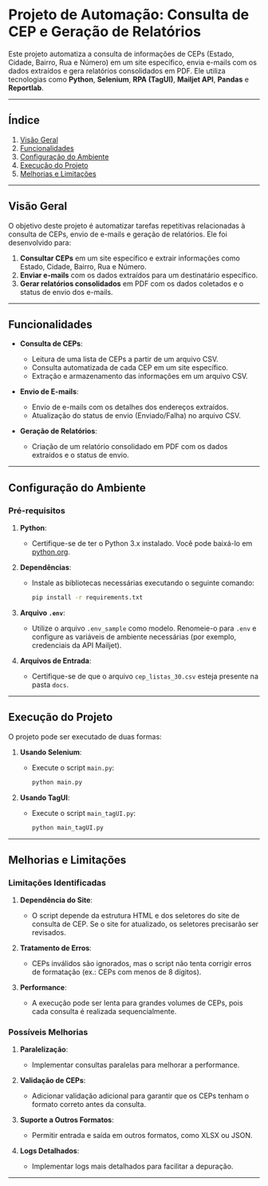 # Projeto de Automação: Consulta de CEP e Geração de Relatórios

Este projeto automatiza a consulta de informações de CEPs (Estado, Cidade, Bairro, Rua e Número) em um site específico, envia e-mails com os dados extraídos e gera relatórios consolidados em PDF. Ele utiliza tecnologias como **Python**, **Selenium**, **RPA (TagUI)**, **Mailjet API**, **Pandas** e **Reportlab**.

---

## Índice

1. [Visão Geral](#visão-geral)
2. [Funcionalidades](#funcionalidades)
3. [Configuração do Ambiente](#configuração-do-ambiente)
4. [Execução do Projeto](#execução-do-projeto)
5. [Melhorias e Limitações](#melhorias-e-limitações)

---

## Visão Geral

O objetivo deste projeto é automatizar tarefas repetitivas relacionadas à consulta de CEPs, envio de e-mails e geração de relatórios. Ele foi desenvolvido para:

1. **Consultar CEPs** em um site específico e extrair informações como Estado, Cidade, Bairro, Rua e Número.
2. **Enviar e-mails** com os dados extraídos para um destinatário específico.
3. **Gerar relatórios consolidados** em PDF com os dados coletados e o status de envio dos e-mails.

---

## Funcionalidades

- **Consulta de CEPs**:
  - Leitura de uma lista de CEPs a partir de um arquivo CSV.
  - Consulta automatizada de cada CEP em um site específico.
  - Extração e armazenamento das informações em um arquivo CSV.
  
- **Envio de E-mails**:
  - Envio de e-mails com os detalhes dos endereços extraídos.
  - Atualização do status de envio (Enviado/Falha) no arquivo CSV.

- **Geração de Relatórios**:
  - Criação de um relatório consolidado em PDF com os dados extraídos e o status de envio.

---

## Configuração do Ambiente

### Pré-requisitos

1. **Python**:
   - Certifique-se de ter o Python 3.x instalado. Você pode baixá-lo em [python.org](https://www.python.org/).

2. **Dependências**:
   - Instale as bibliotecas necessárias executando o seguinte comando:
     ```bash
     pip install -r requirements.txt
     ```

3. **Arquivo `.env`**:
   - Utilize o arquivo `.env_sample` como modelo. Renomeie-o para `.env` e configure as variáveis de ambiente necessárias (por exemplo, credenciais da API Mailjet).

4. **Arquivos de Entrada**:
   - Certifique-se de que o arquivo `cep_listas_30.csv` esteja presente na pasta `docs`.

---

## Execução do Projeto

O projeto pode ser executado de duas formas:

1. **Usando Selenium**:
   - Execute o script `main.py`:
     ```bash
     python main.py
     ```

2. **Usando TagUI**:
   - Execute o script `main_tagUI.py`:
     ```bash
     python main_tagUI.py
     ```

---

## Melhorias e Limitações

### Limitações Identificadas

1. **Dependência do Site**:
   - O script depende da estrutura HTML e dos seletores do site de consulta de CEP. Se o site for atualizado, os seletores precisarão ser revisados.

2. **Tratamento de Erros**:
   - CEPs inválidos são ignorados, mas o script não tenta corrigir erros de formatação (ex.: CEPs com menos de 8 dígitos).

3. **Performance**:
   - A execução pode ser lenta para grandes volumes de CEPs, pois cada consulta é realizada sequencialmente.

### Possíveis Melhorias

1. **Paralelização**:
   - Implementar consultas paralelas para melhorar a performance.

2. **Validação de CEPs**:
   - Adicionar validação adicional para garantir que os CEPs tenham o formato correto antes da consulta.

3. **Suporte a Outros Formatos**:
   - Permitir entrada e saída em outros formatos, como XLSX ou JSON.

4. **Logs Detalhados**:
   - Implementar logs mais detalhados para facilitar a depuração.

---